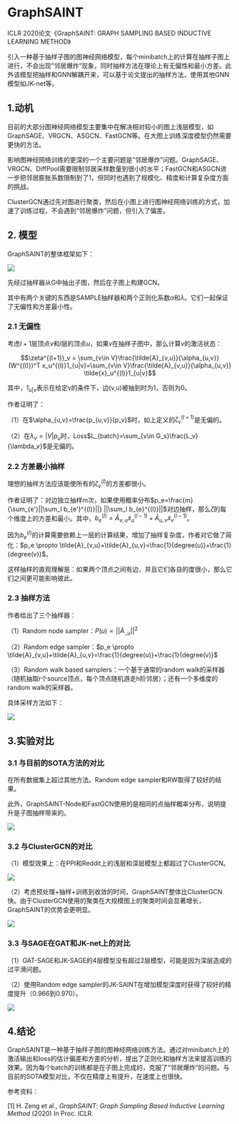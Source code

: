 # GraphSAINT

ICLR 2020论文《GraphSAINT: GRAPH SAMPLING BASED INDUCTIVE LEARNING METHOD》

引入一种基于抽样子图的图神经网络模型，每个minibatch上的计算在抽样子图上进行，不会出现”邻居爆炸“现象，同时抽样方法在理论上有无偏性和最小方差。此外该模型把抽样和GNN解耦开来，可以基于论文提出的抽样方法，使用其他GNN模型如JK-net等。

## 1.动机

目前的大部分图神经网络模型主要集中在解决相对较小的图上浅层模型，如GraphSAGE、VRGCN、ASGCN、FastGCN等。在大图上训练深度模型仍然需要更快的方法。

影响图神经网络训练的更深的一个主要问题是”邻居爆炸"问题。GraphSAGE、VRGCN、DiffPool需要限制邻居采样数量到很小的水平；FastGCN和ASGCN进一步把邻居膨胀系数限制到了1，但同时也遇到了规模化、精度和计算复杂度方面的挑战。

ClusterGCN通过先对图进行聚类，然后在小图上进行图神经网络训练的方式，加速了训练过程，不会遇到“邻居爆炸”问题，但引入了偏差。

## 2. 模型

GraphSAINT的整体框架如下：

![](images/graphsaint_architecture.png)

先经过抽样器从G中抽出子图，然后在子图上构建GCN。

其中有两个关键的东西是SAMPLE抽样器和两个正则化系数$\alpha$和$\lambda$。它们一起保证了无偏性和方差最小性。

### 2.1 无偏性

考虑$l+1$层顶点$v$和$l$层的顶点$u$，如果$v$在抽样子图中，那么计算$v$的激活状态：

$$\zeta^{(l+1)}_v = \sum_{v\in V}\frac{\tilde{A}_{v,u}}{\alpha_{u,v}}(W^{(l)})^T x_u^{(l)}1_{u|v}=\sum_{v\in V}\frac{\tilde{A}_{v,u}}{\alpha_{u,v}} \tilde{x}_u^{(l)}1_{u|v}$$

其中，$1_{u|v}$表示在给定v的条件下，边(v,u)被抽到时为1，否则为0。

作者证明了：

（1）在$\alpha_{u,v}=\frac{p_{u,v}}{p_v}$时，如上定义的$\zeta^{(l+1)}_v$是无偏的。

（2）在$\lambda_v = |V|p_u$时，Loss$L_{batch}=\sum_{v\in G_s}\frac{L_v}{\lambda_v}$是无偏的。

### 2.2 方差最小抽样

理想的抽样方法应该能使所有的$\zeta_v^{(l)}$的方差都很小。

作者证明了：对边独立抽样m次，如果使用概率分布$p_e=\frac{m}{\sum_{e'}||\sum_l b_{e'}^{(l)}||} ||\sum_l b_{e}^{(l)}||$对边抽样，那么$\zeta$的每个维度上的方差和最小。其中，$b_{e}^{(l)} = \tilde{A}_{v,u}\tilde{x}_u^{(l-1)}+\tilde{A}_{u,v}\tilde{x}_v^{(l-1)}$。

因为$b_{e}^{(l)}$的计算需要依赖上一层的计算结果，增加了抽样复杂度，作者对它做了简化：$p_e \propto \tilde{A}_{v,u}+\tilde{A}_{u,v}=\frac{1}{degree(u)}+\frac{1}{degree(v)}$。

这样抽样的直观理解是：如果两个顶点之间有边，并且它们各自的度很小，那么它们之间更可能影响彼此。

### 2.3 抽样方法

作者给出了三个抽样器：

（1）Random node sampler：$P(u)\propto||\tilde{A}_{:,u}||^2$

（2）Random edge sampler：$p_e \propto \tilde{A}_{v,u}+\tilde{A}_{u,v}=\frac{1}{degree(u)}+\frac{1}{degree(v)}$

（3）Random walk based samplers：一个基于通常的random walk的采样器（随机抽取r个source顶点，每个顶点随机游走h阶邻居）；还有一个多维度的random walk的采样器。

具体采样方法如下：

![](images/samplers.png)

## 3.实验对比

### 3.1 与目前的SOTA方法的对比

在所有数据集上超过其他方法。Random edge sampler和RW取得了较好的结果。

此外，GraphSAINT-Node和FastGCN使用的是相同的点抽样概率分布，说明提升是子图抽样带来的。

![](images/compare_with_sota.png)

### 3.2 与ClusterGCN的对比

（1）模型效果上：在PPI和Reddit上的浅层和深层模型上都超过了ClusterGCN。

![](images/compare_with_clustergcn.png)

（2）考虑预处理+抽样+训练到收敛的时间，GraphSAINT整体比ClusterGCN快。由于ClusterGCN使用的聚类在大规模图上的聚类时间会显著增长，GraphSAINT的优势会更明显。

![](images/compare_with_clustergcn_at_speed.png)

### 3.3 与SAGE在GAT和JK-net上的对比

（1）GAT-SAGE和JK-SAGE的4层模型没有超过2层模型，可能是因为深层造成的过平滑问题。

（2）使用Random edge sampler的JK-SAINT在增加模型深度时获得了较好的精度提升（0.966到0.970）。

![](images/compare_with_sage.png)

## 4.结论

GraphSAINT是一种基于抽样子图的图神经网络训练方法。通过对minibatch上的激活输出和loss的估计偏差和方差的分析，提出了正则化和抽样方法来提高训练的效果。因为每个batch的训练都是在子图上完成的，克服了“邻居爆炸”的问题。与目前的SOTA模型对比，不仅在精度上有提升，在速度上也很快。



参考资料：

[1] H. Zeng et al., *GraphSAINT*: *Graph Sampling Based Inductive Learning Method* (2020) In Proc. ICLR. 
